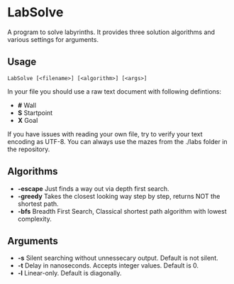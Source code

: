 # LabSolve
A program to solve labyrinths. It provides three solution algorithms and various settings for arguments.

## Usage
```LabSolve [<filename>] [<algorithm>] [<args>]```

In your file you should use a raw text document with following defintions:
- **#** Wall
- **S** Startpoint
- **X** Goal

If you have issues with reading your own file, try to verify your text encoding as UTF-8.
You can always use the mazes from the ./labs folder in the repository.

## Algorithms
- **-escape** Just finds a way out via depth first search.
- **-greedy** Takes the closest looking way step by step, returns NOT the shortest path.
- **-bfs** Breadth First Search, Classical shortest path algorithm with lowest complexity.

## Arguments
- **-s** Silent searching without unnessecary output. Default is not silent.
- **-t** <nanoseconds> Delay in nanoseconds. Accepts integer values. Default is 0.
- **-l** Linear-only. Default is diagonally.
